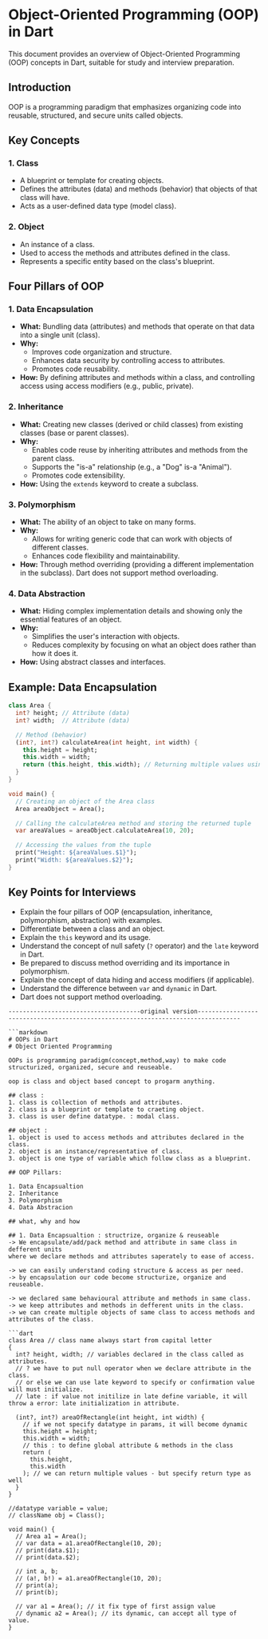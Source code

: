 
# Object-Oriented Programming (OOP) in Dart

This document provides an overview of Object-Oriented Programming (OOP) concepts in Dart, suitable for study and interview preparation.

## Introduction

OOP is a programming paradigm that emphasizes organizing code into reusable, structured, and secure units called objects.

## Key Concepts

### 1. Class

-   A blueprint or template for creating objects.
-   Defines the attributes (data) and methods (behavior) that objects of that class will have.
-   Acts as a user-defined data type (model class).

### 2. Object

-   An instance of a class.
-   Used to access the methods and attributes defined in the class.
-   Represents a specific entity based on the class's blueprint.

## Four Pillars of OOP

### 1. Data Encapsulation

-   **What:** Bundling data (attributes) and methods that operate on that data into a single unit (class).
-   **Why:**
    -   Improves code organization and structure.
    -   Enhances data security by controlling access to attributes.
    -   Promotes code reusability.
-   **How:** By defining attributes and methods within a class, and controlling access using access modifiers (e.g., public, private).

### 2. Inheritance

-   **What:** Creating new classes (derived or child classes) from existing classes (base or parent classes).
-   **Why:**
    -   Enables code reuse by inheriting attributes and methods from the parent class.
    -   Supports the "is-a" relationship (e.g., a "Dog" is-a "Animal").
    -   Promotes code extensibility.
-   **How:** Using the `extends` keyword to create a subclass.

### 3. Polymorphism

-   **What:** The ability of an object to take on many forms.
-   **Why:**
    -   Allows for writing generic code that can work with objects of different classes.
    -   Enhances code flexibility and maintainability.
-   **How:** Through method overriding (providing a different implementation in the subclass). Dart does not support method overloading.

### 4. Data Abstraction

-   **What:** Hiding complex implementation details and showing only the essential features of an object.
-   **Why:**
    -   Simplifies the user's interaction with objects.
    -   Reduces complexity by focusing on what an object does rather than how it does it.
-   **How:** Using abstract classes and interfaces.

## Example: Data Encapsulation

```dart
class Area {
  int? height; // Attribute (data)
  int? width;  // Attribute (data)

  // Method (behavior)
  (int?, int?) calculateArea(int height, int width) {
    this.height = height;
    this.width = width;
    return (this.height, this.width); // Returning multiple values using a tuple
  }
}

void main() {
  // Creating an object of the Area class
  Area areaObject = Area();

  // Calling the calculateArea method and storing the returned tuple
  var areaValues = areaObject.calculateArea(10, 20);

  // Accessing the values from the tuple
  print("Height: ${areaValues.$1}");
  print("Width: ${areaValues.$2}");
}
```

## Key Points for Interviews

-   Explain the four pillars of OOP (encapsulation, inheritance, polymorphism, abstraction) with examples.
-   Differentiate between a class and an object.
-   Explain the `this` keyword and its usage.
-   Understand the concept of null safety (`?` operator) and the `late` keyword in Dart.
-   Be prepared to discuss method overriding and its importance in polymorphism.
-   Explain the concept of data hiding and access modifiers (if applicable).
-   Understand the difference between `var` and `dynamic` in Dart.
-   Dart does not support method overloading.
```
-------------------------------------original version----------------------------------------------------------------------------------

```markdown
# OOPs in Dart
# Object Oriented Programming

OOPs is programming paradigm(concept,method,way) to make code
structurized, organized, secure and reuseable.

oop is class and object based concept to progarm anything.

## class :
1. class is collection of methods and attributes.
2. class is a blueprint or template to craeting object.
3. class is user define datatype. : modal class.

## object :
1. object is used to access methods and attributes declared in the class.
2. object is an instance/representative of class.
3. object is one type of variable which follow class as a blueprint.

## OOP Pillars:

1. Data Encapsualtion
2. Inheritance
3. Polymorphism
4. Data Abstracion

## what, why and how

## 1. Data Encapsualtion : structrize, organize & reuseable
-> We encapsulate/add/pack method and attribute in same class in defferent units
where we declare methods and attributes saperately to ease of access.

-> we can easily understand coding structure & access as per need.
-> by encapsulation our code become structurize, organize and reuseable.

-> we declared same behavioural attribute and methods in same class.
-> we keep attributes and methods in defferent units in the class.
-> we can create multiple objects of same class to access methods and attributes of the class.

```dart
class Area // class name always start from capital letter
{
  int? height, width; // variables declared in the class called as attributes.
  // ? we have to put null operator when we declare attribute in the class.
  // or else we can use late keyword to specify or confirmation value will must initialize.
  // late : if value not initilize in late define variable, it will throw a error: late initialization in attribute.

  (int?, int?) areaOfRectangle(int height, int width) {
    // if we not specify datatype in params, it will become dynamic
    this.height = height;
    this.width = width;
    // this : to define global attribute & methods in the class
    return (
      this.height,
      this.width
    ); // we can return multiple values - but specify return type as well
  }
}

//datatype variable = value;
// className obj = Class();

void main() {
  // Area a1 = Area();
  // var data = a1.areaOfRectangle(10, 20);
  // print(data.$1);
  // print(data.$2);

  // int a, b;
  // (a!, b!) = a1.areaOfRectangle(10, 20);
  // print(a);
  // print(b);

  // var a1 = Area(); // it fix type of first assign value
  // dynamic a2 = Area(); // its dynamic, can accept all type of value.
}
